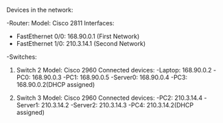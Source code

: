 Devices in the network:

-Router:
Model: Cisco 2811
Interfaces:
   - FastEthernet 0/0: 168.90.0.1 (First Network)
   - FastEthernet 1/0: 210.3.14.1 (Second Network)

-Switches:
1. Switch 2
Model: Cisco 2960
Connected devices:
    -Laptop: 168.90.0.2
    -PC0: 168.90.0.3
    -PC1: 168.90.0.5
    -Server0: 168.90.0.4
    -PC3: 168.90.0.2(DHCP assigned)

2. Switch 3
Model: Cisco 2960
Connected devices:
    -PC2: 210.3.14.4
    -Server1: 210.3.14.2
    -Server2: 210.3.14.3
    -PC4: 210.3.14.2(DHCP assigned)